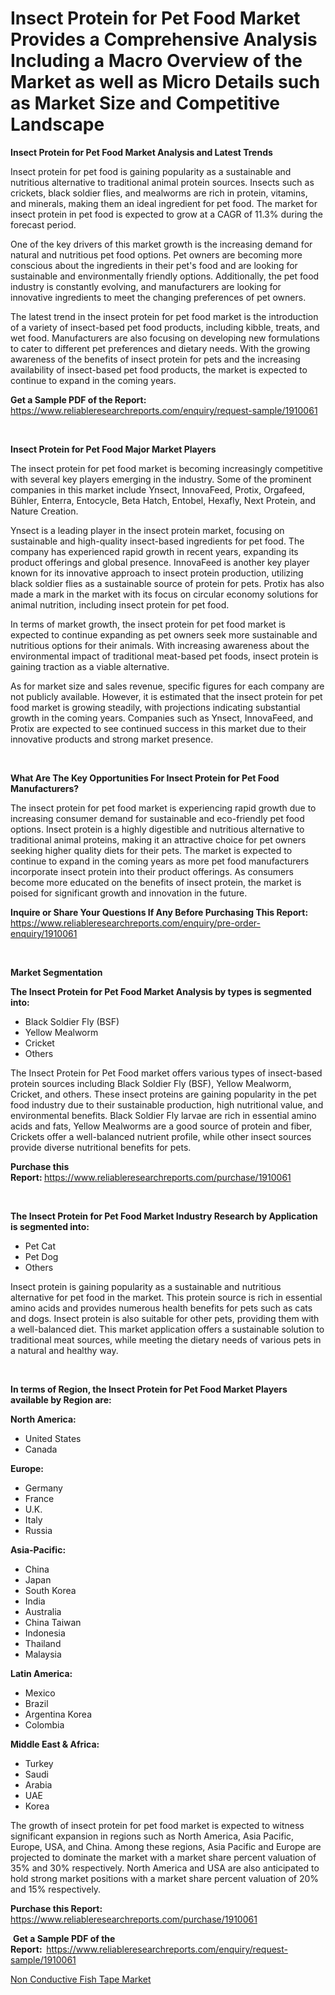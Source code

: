 <p><h1>Insect Protein for Pet Food Market Provides a Comprehensive Analysis Including a Macro Overview of the Market as well as Micro Details such as Market Size and Competitive Landscape</h1></p><p><strong>Insect Protein for Pet Food Market Analysis and Latest Trends</strong></p>
<p><p>Insect protein for pet food is gaining popularity as a sustainable and nutritious alternative to traditional animal protein sources. Insects such as crickets, black soldier flies, and mealworms are rich in protein, vitamins, and minerals, making them an ideal ingredient for pet food. The market for insect protein in pet food is expected to grow at a CAGR of 11.3% during the forecast period.</p><p>One of the key drivers of this market growth is the increasing demand for natural and nutritious pet food options. Pet owners are becoming more conscious about the ingredients in their pet's food and are looking for sustainable and environmentally friendly options. Additionally, the pet food industry is constantly evolving, and manufacturers are looking for innovative ingredients to meet the changing preferences of pet owners.</p><p>The latest trend in the insect protein for pet food market is the introduction of a variety of insect-based pet food products, including kibble, treats, and wet food. Manufacturers are also focusing on developing new formulations to cater to different pet preferences and dietary needs. With the growing awareness of the benefits of insect protein for pets and the increasing availability of insect-based pet food products, the market is expected to continue to expand in the coming years.</p></p>
<p><strong>Get a Sample PDF of the Report:&nbsp;</strong> <a href="https://www.reliableresearchreports.com/enquiry/request-sample/1910061">https://www.reliableresearchreports.com/enquiry/request-sample/1910061</a></p>
<p>&nbsp;</p>
<p><strong>Insect Protein for Pet Food Major Market Players</strong></p>
<p><p>The insect protein for pet food market is becoming increasingly competitive with several key players emerging in the industry. Some of the prominent companies in this market include Ynsect, InnovaFeed, Protix, Orgafeed, Bühler, Enterra, Entocycle, Beta Hatch, Entobel, Hexafly, Next Protein, and Nature Creation.</p><p>Ynsect is a leading player in the insect protein market, focusing on sustainable and high-quality insect-based ingredients for pet food. The company has experienced rapid growth in recent years, expanding its product offerings and global presence. InnovaFeed is another key player known for its innovative approach to insect protein production, utilizing black soldier flies as a sustainable source of protein for pets. Protix has also made a mark in the market with its focus on circular economy solutions for animal nutrition, including insect protein for pet food.</p><p>In terms of market growth, the insect protein for pet food market is expected to continue expanding as pet owners seek more sustainable and nutritious options for their animals. With increasing awareness about the environmental impact of traditional meat-based pet foods, insect protein is gaining traction as a viable alternative.</p><p>As for market size and sales revenue, specific figures for each company are not publicly available. However, it is estimated that the insect protein for pet food market is growing steadily, with projections indicating substantial growth in the coming years. Companies such as Ynsect, InnovaFeed, and Protix are expected to see continued success in this market due to their innovative products and strong market presence.</p></p>
<p>&nbsp;</p>
<p><strong>What Are The Key Opportunities For Insect Protein for Pet Food Manufacturers?</strong></p>
<p><p>The insect protein for pet food market is experiencing rapid growth due to increasing consumer demand for sustainable and eco-friendly pet food options. Insect protein is a highly digestible and nutritious alternative to traditional animal proteins, making it an attractive choice for pet owners seeking higher quality diets for their pets. The market is expected to continue to expand in the coming years as more pet food manufacturers incorporate insect protein into their product offerings. As consumers become more educated on the benefits of insect protein, the market is poised for significant growth and innovation in the future.</p></p>
<p><strong>Inquire or Share Your Questions If Any Before Purchasing This Report:</strong> <a href="https://www.reliableresearchreports.com/enquiry/pre-order-enquiry/1910061">https://www.reliableresearchreports.com/enquiry/pre-order-enquiry/1910061</a></p>
<p>&nbsp;</p>
<p><strong>Market Segmentation</strong></p>
<p><strong>The Insect Protein for Pet Food Market Analysis by types is segmented into:</strong></p>
<p><ul><li>Black Soldier Fly (BSF)</li><li>Yellow Mealworm</li><li>Cricket</li><li>Others</li></ul></p>
<p><p>The Insect Protein for Pet Food market offers various types of insect-based protein sources including Black Soldier Fly (BSF), Yellow Mealworm, Cricket, and others. These insect proteins are gaining popularity in the pet food industry due to their sustainable production, high nutritional value, and environmental benefits. Black Soldier Fly larvae are rich in essential amino acids and fats, Yellow Mealworms are a good source of protein and fiber, Crickets offer a well-balanced nutrient profile, while other insect sources provide diverse nutritional benefits for pets.</p></p>
<p><strong>Purchase this Report:&nbsp;</strong><a href="https://www.reliableresearchreports.com/purchase/1910061">https://www.reliableresearchreports.com/purchase/1910061</a></p>
<p>&nbsp;</p>
<p><strong>The Insect Protein for Pet Food Market Industry Research by Application is segmented into:</strong></p>
<p><ul><li>Pet Cat</li><li>Pet Dog</li><li>Others</li></ul></p>
<p><p>Insect protein is gaining popularity as a sustainable and nutritious alternative for pet food in the market. This protein source is rich in essential amino acids and provides numerous health benefits for pets such as cats and dogs. Insect protein is also suitable for other pets, providing them with a well-balanced diet. This market application offers a sustainable solution to traditional meat sources, while meeting the dietary needs of various pets in a natural and healthy way.</p></p>
<p>&nbsp;</p>
<p><strong>In terms of Region, the Insect Protein for Pet Food Market Players available by Region are:</strong></p>
<p>
    <p> <strong> North America: </strong>
        <ul>
            <li>United States</li>
            <li>Canada</li>
        </ul>
        </p> 
    <p> <strong> Europe: </strong>
        <ul>
            <li>Germany</li>
            <li>France</li>
            <li>U.K.</li>
            <li>Italy</li>
            <li>Russia</li>
        </ul>
        </p> 
    <p> <strong> Asia-Pacific: </strong>
        <ul>
            <li>China</li>
            <li>Japan</li>
            <li>South Korea</li>
            <li>India</li>
            <li>Australia</li>
            <li>China Taiwan</li>
            <li>Indonesia</li>
            <li>Thailand</li>
            <li>Malaysia</li>
        </ul>
        </p> 
    <p> <strong> Latin America: </strong>
        <ul>
            <li>Mexico</li>
            <li>Brazil</li>
            <li>Argentina Korea</li>
            <li>Colombia</li>
        </ul>
        </p> 
    <p> <strong> Middle East & Africa: </strong>
        <ul>
            <li>Turkey</li>
            <li>Saudi</li>
            <li>Arabia</li>
            <li>UAE</li>
            <li>Korea</li>
        </ul>
    </p>
    </p>
<p><p>The growth of insect protein for pet food market is expected to witness significant expansion in regions such as North America, Asia Pacific, Europe, USA, and China. Among these regions, Asia Pacific and Europe are projected to dominate the market with a market share percent valuation of 35% and 30% respectively. North America and USA are also anticipated to hold strong market positions with a market share percent valuation of 20% and 15% respectively.</p></p>
<p><strong>Purchase this Report: </strong><a href="https://www.reliableresearchreports.com/purchase/1910061">https://www.reliableresearchreports.com/purchase/1910061</a></p>
<p>&nbsp;<strong>Get a Sample PDF of the Report:&nbsp;&nbsp;</strong><a href="https://www.reliableresearchreports.com/enquiry/request-sample/1910061">https://www.reliableresearchreports.com/enquiry/request-sample/1910061</a></p>
<p><strong></strong></p>
<p><p><a href="https://invited-way-688.notion.site/Non-Conductive-Fish-Tape-Market-Analysis-Examines-its-Scope-on-Growth-Opportunities-and-Forecasted--07572d3ce65643e7808c301e4637928a">Non Conductive Fish Tape Market</a></p></p>